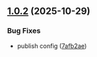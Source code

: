 ## [1.0.2](https://github.com/YoannMa/lottie-exporter/compare/v1.0.1...v1.0.2) (2025-10-29)


### Bug Fixes

* publish config ([7afb2ae](https://github.com/YoannMa/lottie-exporter/commit/7afb2ae0fe4a1e00f4c25bf5ac5f24b1550d73df))
